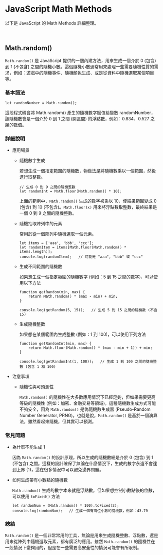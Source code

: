 # JavaScript Math Methods

以下是 JavaScript 的 Math Methods 詳細整理。

<br />

## Math.random()

`Math.random()` 是 JavaScript 提供的一個內建方法，用來生成一個介於 0 (包含) 到 1 (不包含) 之間的隨機小數。這個隨機小數通常用來處理一些需要隨機性質的需求，例如：遊戲中的隨機事件、隨機顏色生成、或是從資料中隨機選取某個項目等。

### 基本語法

```
let randomNumber = Math.random();
```

這段程式碼會將 Math.random() 產生的隨機數字賦值給變數 randomNumber，該隨機數會是一個介於 0 到 1 之間 (開區間) 的浮點數，例如：0.834、0.527 之類的數值。

### 詳細說明

- 應用場景

    - 隨機數字生成

        若想生成一個指定範圍的隨機數，物做法是將隨機數乘以一個範圍，然後進行取整數。

        ```
    	// 生成 0 到 9 之間的隨機整數
    	let randomInt = Math.floor(Math.random() * 10);
    	```

        上面的範例中，`Math.random()` 生成的數字被乘以 10，使結果範圍變成 0 (包含) 到 10 (不包含)。`Math.floor(x)` 用來將浮點數取整數，最終結果是一個 0 到 9 之間的隨機整數。

    - 隨機抽取陣列中的元素

        常用於從一個陣列中隨機選取一個元素。

    	```
    	let items = ['aaa', 'bbb', 'ccc'];
    	let randomItem = items[Math.floor(Math.random() * items.length)];
    	console.log(randomItem);   // 可能是 "aaa", "bbb" 或 "ccc"
    	```

    - 生成不同範圍的隨機數

        如果想生成一個指定範圍的隨機數字 (例如：5 到 15 之間的數字)，可以使用以下方法

    	```
    	function getRandom(min, max) {
    	    return Math.random() * (max - min) + min;
    	}

    	console.log(getRandom(5, 15));   // 生成 5 到 15 之間的隨機數 (不含 15)
    	```

    - 生成隨機整數

        如果想在某個範圍內生成整數 (例如：1 到 100)，可以使用下列方法

    	```
    	function getRandomInt(min, max) {
    	    return Math.floor(Math.random() * (max - min + 1)) + min;
    	}

        console.log(getRandomInt(1, 100));   // 生成 1 到 100 之間的隨機整數 (包含 1 和 100)
        ```

-  注意事項

    - 隨機性與可預測性

        `Math.random()` 的隨機性在大多數應用情況下已經足夠，但如果需要更高等級的隨機性 (例如：加密、金融交易等領域)，這種隨機數生成方式可能不夠安全，因為 `Math.random()` 是偽隨機數生成器 (Pseudo-Random Number Generator, PRNG)。也就是說，`Math.random()` 是基於一個演算法，雖然看起來隨機，但其實可以預測。

### 常見問題

- 為什麼不能生成 1

    因為 `Math.random()` 的設計原理，所以生成的隨機數總是介於 0 (包含) 到 1 (不包含) 之間。這樣的設計確保了無論在什麼情況下，生成的數字永遠不會達到上界 (1)，這在很多情況中可以避免邊界問題。

- 如何生成帶有小數點的隨機數

    `Math.random()` 生成的數字本來就是浮點數，但如果想控制小數點後的位數，可以使用 `toFixed()` 方法

    ```
    let randomNum = (Math.random() * 100).toFixed(2);
    console.log(randomNum);   // 生成一個有兩位小數的隨機數，例如：43.70
    ```

### 總結

`Math.random()` 是一個非常常用的工具，無論是用來生成隨機整數、浮點數，還是用來從陣列中隨機選取元素，都有廣泛的應用。雖然 `Math.random()` 的隨機性在一般情況下蠻夠用的，但是在一些需要高安全性的情況可能會有所限制。
